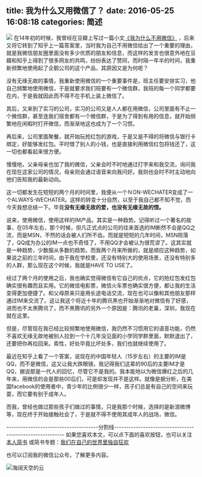 title: 我为什么又用微信了？
date: 2016-05-25 16:08:18
categories: 简述
  --- 


![](http://upload-images.jianshu.io/upload_images/48180-ad7c1a6646fa0a0e?imageMogr2/auto-orient/strip%7CimageView2/2/w/1240)
在14年初的时候，我曾经在豆瓣上写过一篇小文[《我为什么不用微信》](http://www.douban.com/note/335273033/) ，后来又将它转到了知乎上一篇答案里，当时我为自己不用微信给出了一个重要的理由，就是我微信朋友圈里面没有多少优质的朋友和信息，而这样的发言也很意外地在豆瓣和知乎上得到了很多网友的共鸣，纷纷表达了赞同，而时隔一年半的时间，我重新频繁地使用起了企鹅公司的这个产品，其原因又是为何呢？

没有无缘无故的事情，我重新使用微信的一个重要事件是，班主任要安排实习，他自己频繁地使用微信，于是就要求我们班要有一个微信群，我班的每一个同学都要在内，于是我就因此而不得不在手机上装上微信了。

其后，又来到了实习的公司，实习的公司又是人人都在用微信，公司里面有不止一个微信群，甚至连我们宿舍都有一个微信群，于是为了得到有用的信息，就开始频繁地在闲暇时打开微信，而渐渐地这也成为了一个习惯。

再后来，公司里面聚餐，就开始玩抢红包的游戏，于是又是不得的将微信与银行卡绑定，好能够发红包。平时借了别人的小钱，也是直接利用微信红包将钱还了，这一切也都看起来很方便。

慢慢地，父亲母亲也加了我的微信，父亲会时不时地通过打字来和我交流，询问我在现在这家公司的情况，母亲则会通过语音来向我问好。我则也会时不时主动地向他们告知我的最新动向。

这一切都发生在短短的两个月的时间里，我便从一个ＮON-WECHATER变成了一个ALWAYS-WECHATER。这样的转变十分自然，以至于我自己都不知不觉，而今天我想总结一下。毕竟**没有无缘无故的爱，也没有无缘无故的恨。**

说来，使用微信，使用这样的IM产品，其实是一种趋势。记得听过一个著名的故事，在05年左右，那个时候，但凡正式点的公司的往来首选的IM断然不会是QQ之流，而是MSN，不然的话会被人们所不齿。而就是短短的几年时间，MSN陨落了，QQ成为办公的IM一点也不奇怪了，不用QQ才会被认为很荒谬了。这其实就是一种趋势，少数服从多数的趋势。而我两个月来所做的，就是顺应这种趋势，如果说之前的三年时间，由于我在学校里，还没有特别大的使用场景，还没有特别多的人群，那么现在这个时候，我就是HAVE TO USE了。

经过了两个月的使用之后，我也确实觉得微信有它自己的优点，它的抢红包发红包确实很有趣而且实用。它的微信电影票，微信火车票也确实很方便，都让我的生活变得更加便捷了。和父母原来只是用长途电话交流，现在也可以像和其他朋友那样通过IM来交流了。这让我这个将近十年的腾讯黑也开始渐渐地对微信有了好感，进而也不太黑腾讯了，而不黑腾讯的另外一个原因是：腾讯的老巢，深圳，我现在就在这里。

但是，尽管现在我已经比较频繁地使用微信，我仍然不习惯用它的语音功能，仍然不喜欢无缘无故地被别人拉到一个十几年没见面的小学同学群里面，默默退出了，还要把你再拉回来。索性，好处毕竟比坏处多，我们也就继续使用了。

最近在知乎上看了一个答案，说现在的中国年轻人（15岁左右）的主要的IM是QQ，而不是微信，这又让我大跌眼镜，我记得我们这辈的90后的主要IM才是QQ，据说那是一代人的回忆，尽管它不是我的。我本能地以为微信爆红之后的几年来，用微信的会是那些00后们，可是却发现并不是这样。就像是据分析，在美国facebook的使用者中，青少年的比例很少一样，孩子们总是有自己的空间来玩耍，而它要有别于成年人。

而我，曾经也做过那些孩子们做过的事情，只是我那个时候，选择的是新浪微博等，现在终于开始接触社会了，于是就不得不使用其成年人的战场，微信。




--------------------------------------分割线---------------------------------------------------------
如果您喜欢本文，可以点下面的喜欢按钮，也可以关注[本人简书](http://www.jianshu.com/users/1c26e9e36267/latest_articles)
或简书专题：[我们在自己的世界里独自狂欢](http://www.jianshu.com/collection/7b424559990a)

也可以订阅我的微信公众号，了解更多内容。

![海阔天空的云](http://upload-images.jianshu.io/upload_images/48180-a0c932d9584e9684.jpg?imageMogr2/auto-orient/strip%7CimageView2/2/w/1240)